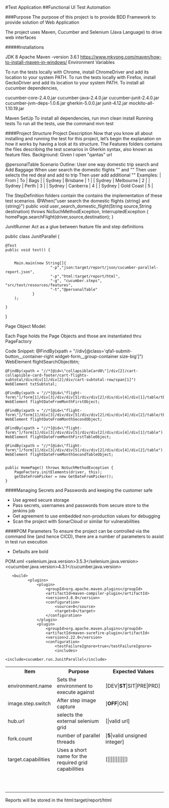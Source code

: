 #Test Application
##Functional UI Test Automation

###Purpose
The purpose of this project is to provide BDD Framework to provide solution of Web Application

The project uses Maven, Cucumber and Selenium (Java Language) to drive web interfaces

#####Installations

JDK 8 Apache Maven -version 3.6.1 https://www.mkyong.com/maven/how-to-install-maven-in-windows/ Environment Variables

To run the tests locally with Chrome, install ChromeDriver and add its location to your system PATH.
To run the tests locally with Firefox, install GeckoDriver and add its location to your system PATH.
To install all cucumber dependencies,

cucumber-core-2.4.0.jar
cucumber-java-2.4.0.jar
cucumber-junit-2.4.0.jar
cucumber-jvm-deps-1.0.6.jar
gherkin-5.0.0.jar
junit-4.12.jar
mockito-all-1.10.19.jar


Maven SetUp
To install all dependencies, run mvn clean install
Running tests To run all the tests, use the command mvn test

####Project Structure
Project Description Now that you know all about installing and running the test for this project, let’s begin the explanation on how it works by having a look at its structure.
The Features folders contains the files describing the test scenarios in Gherkin syntax, also known as feature files.
  Background:
    Given I open "qantas" url

  @personalTable
  Scenario Outline: User one way domestic trip search and Add Baggage
    When user search the domestic flights "<From>" and "<To>"
    Then user selects the red deal and add to trip
    Then user add additional "<Bags>"
    Examples:
      | From   |  To        | Bags |
      | Sydney | Brisbane   |  1   |
      | Sydney | Melbourne  |  2   |
      | Sydney | Perth      |  3   |
      | Sydney | Canberra   |  4   |
      | Sydney | Gold Coast |  5   |


The StepDefinition folders contain the contains the implementation of these test scenarios.
   @When("user search the domestic flights {string} and {string}")
    public void user_search_domestic_flight(String source,String destination) throws NoSuchMethodException, InterruptedException {
        homePage.searchFlight(driver,source,destination);
    }


JunitRunner
Act as a glue between feature file and step definitions

public class JunitParallel {

    @Test
    public void test() {


        Main.main(new String[]{
                        "-p","json:target/report/json/cucumber-parallel-report.json",
                        "-p","html:target/report/html",
                        "-g", "cucumber.steps", "src/test/resources/features",
                        "-t","@personalTable"
                }
        );

    }

}


Page Object Model:

Each Page holds the Page Objects and those are instantiated thru PageFactory

Code Snippet:
    @FindBy(xpath = "//div[@class='qfa1-submit-button__container-right widget-form__group-container size-big']")
    WebElement flightSearchObjectbtn;

    @FindBy(xpath = "//*[@id=\"collapsibleCard0\"]/div[2]/cart-collapsible-card-footer/cart-flights-subtotal/div/div[1]/div[2]/div/cart-subtotal-row/span[1]")
    WebElement txtSubtotal;

    @FindBy(xpath = "//*[@id=\"flight-form\"]/form[1]/div[3]/div/div[5]/div/div[2]/div/div[4]/div[1]/table/tbody/tr[1]/th")
    WebElement flightDateFromMonthFirstObject;

    @FindBy(xpath = "//*[@id=\"flight-form\"]/form[1]/div[3]/div/div[5]/div/div[2]/div/div[4]/div[2]/table/tbody/tr[1]/th")
    WebElement flightDateFromMonthSecondObject;

    @FindBy(xpath = "//*[@id=\"flight-form\"]/form[1]/div[3]/div/div[5]/div/div[2]/div/div[4]/div[1]/table")
    WebElement flightDateFromMonthFirstTableObject;

    @FindBy(xpath = "//*[@id=\"flight-form\"]/form[1]/div[3]/div/div[5]/div/div[2]/div/div[4]/div[2]/table")    WebElement flightDateFromMonthSecondTableObject;


    public HomePage() throws NoSuchMethodException {
        PageFactory.initElements(driver, this);
        getDateFromPicker = new GetDateFromPicker();
    }



####Managing Secrets and Passwords and keeping the customer safe
* Use agreed secure storage
* Pass secrets, usernames and passwords from secure store to the jenkins job
* Get agreement to use embedded non-production values for debugging
* Scan the project with SonarCloud or similar for vulnerabilities



####POM Parameters
To ensure the project can be controlled via the command line (and hence CICD), there are a number of parameters to assist in test run execution

* Defaults are bold


POM.xml
      <selenium.java.version>3.5.3</selenium.java.version>
      <cucumber.java.version>4.3.1</cucumber.java.version>

       <build>
              <plugins>
                  <plugin>
                      <groupId>org.apache.maven.plugins</groupId>
                      <artifactId>maven-compiler-plugin</artifactId>
                      <version>3.8.0</version>
                      <configuration>
                          <source>8</source>
                          <target>8</target>
                      </configuration>
                  </plugin>
                  <plugin>
                      <groupId>org.apache.maven.plugins</groupId>
                      <artifactId>maven-surefire-plugin</artifactId>
                      <version>2.22.0</version>
                      <configuration>
                          <testFailureIgnore>true</testFailureIgnore>
                          <includes>
                              <include>cucumber.run.JunitParallel</include>

<table>
 <tr>
  <th>Item</th>
  <th>Purpose</th>
  <th>Expected Values</th>
 </tr>
 <tr>
  <td>environment.name</td>
  <td>Sets the environment to execute against</td>
  <td>[DEV|<b>ST</b>|SIT|PRE|PRD]</td>
 </tr>
 <tr>
  <td>image.step.switch</td>
  <td>After step image capture</td>
  <td>[<b>OFF</b>|ON]</td>
 </tr>
 <tr>
  <td>hub.url</td>
  <td>selects the external selenium grid</td>
  <td>[|valid url]</td>
 </tr>
 <tr>
  <td>fork.count</td>
  <td>number of parallel threads</td>
  <td>[<b>5</b>|valid unsigned integer]</td>
 </tr>
 <tr>
  <td>target.capabilities</td>
  <td>Uses a short name for the required grid capabilities</td>
  <td>[|||||||||||]</td>
 </tr>
 <tr>
  <td></td>
  <td></td>
  <td></td>
 </tr>
 <tr>
  <td></td>
  <td></td>
  <td></td>
 </tr>
 <tr>
  <td></td>
  <td></td>
  <td></td>
 </tr>
 <tr>
  <td></td>
  <td></td>
  <td></td>
 </tr>
 <tr>
  <td></td>
  <td></td>
  <td></td>
 </tr>
 <tr>
  <td></td>
  <td></td>
  <td></td>
 </tr>
 <tr>
  <td></td>
  <td></td>
  <td></td>
 </tr>
 <tr>
  <td></td>
  <td></td>
  <td></td>
 </tr>
 <tr>
  <td></td>
  <td></td>
  <td></td>
 </tr>
 <tr>
  <td></td>
  <td></td>
  <td></td>
 </tr>
</table>
Reports will be stored in the html:target/report/html

